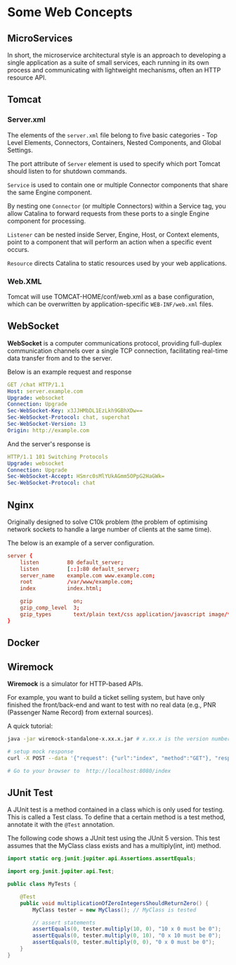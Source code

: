 # Some Web Concepts

## MicroServices

In short, the microservice architectural style is an approach to developing a single application as a suite of small services, each running in its own process and communicating with lightweight mechanisms, often an HTTP resource API. 

## Tomcat

### Server.xml

The elements of the `server.xml` file belong to five basic categories - Top Level Elements, Connectors, Containers, Nested Components, and Global Settings. 

The port attribute of `Server` element is used to specify which port Tomcat should listen to for shutdown commands.

`Service` is used to contain one or multiple Connector components that share the same Engine component. 

By nesting one `Connector` (or multiple Connectors) within a Service tag, you allow Catalina to forward requests from these ports to a single Engine component for processing. 

`Listener` can be nested inside Server, Engine, Host, or Context elements, point to a component that will perform an action when a specific event occurs.

`Resource` directs Catalina to static resources used by your web applications.

### Web.XML

Tomcat will use TOMCAT-HOME/conf/web.xml as a base configuration, which can be overwritten by application-specific `WEB-INF/web.xml` files.

## WebSocket

**WebSocket** is a computer communications protocol, providing full-duplex communication channels over a single TCP connection, facilitating real-time data transfer from and to the server.

Below is an example request and response
```yaml
GET /chat HTTP/1.1
Host: server.example.com
Upgrade: websocket
Connection: Upgrade
Sec-WebSocket-Key: x3JJHMbDL1EzLkh9GBhXDw==
Sec-WebSocket-Protocol: chat, superchat
Sec-WebSocket-Version: 13
Origin: http://example.com
```
And the server's response is 
```yaml
HTTP/1.1 101 Switching Protocols
Upgrade: websocket
Connection: Upgrade
Sec-WebSocket-Accept: HSmrc0sMlYUkAGmm5OPpG2HaGWk=
Sec-WebSocket-Protocol: chat
```


## Nginx

Originally designed to solve C10k problem (the problem of optimising network sockets to handle a large number of clients at the same time).

The below is an example of a server configuration.
```conf
server {
    listen         80 default_server;
    listen         [::]:80 default_server;
    server_name    example.com www.example.com;
    root           /var/www/example.com;
    index          index.html;

    gzip             on;
    gzip_comp_level  3;
    gzip_types       text/plain text/css application/javascript image/*;
}
```

## Docker

## Wiremock

**Wiremock** is a simulator for HTTP-based APIs.

For example, you want to build a ticket selling system, but have only finished the front/back-end and want to test with no real data (e.g., PNR (Passenger Name Record) from external sources).

A quick tutorial:
```bash
java -jar wiremock-standalone-x.xx.x.jar # x.xx.x is the version number

# setup mock response
curl -X POST --data '{"request": {"url":"index", "method":"GET"}, "response": {"status":200, "body":"Hello World"}}' http://localhost:8080/__admin/mappings/new

# Go to your browser to  http://localhost:8080/index
```

## JUnit Test
A JUnit test is a method contained in a class which is only used for testing. This is called a Test class. To define that a certain method is a test method, annotate it with the `@Test` annotation.

The following code shows a JUnit test using the JUnit 5 version. This test assumes that the MyClass class exists and has a multiply(int, int) method.

```java
import static org.junit.jupiter.api.Assertions.assertEquals;

import org.junit.jupiter.api.Test;

public class MyTests {

    @Test
    public void multiplicationOfZeroIntegersShouldReturnZero() {
        MyClass tester = new MyClass(); // MyClass is tested

        // assert statements
        assertEquals(0, tester.multiply(10, 0), "10 x 0 must be 0");
        assertEquals(0, tester.multiply(0, 10), "0 x 10 must be 0");
        assertEquals(0, tester.multiply(0, 0), "0 x 0 must be 0");
    }
}
``` 